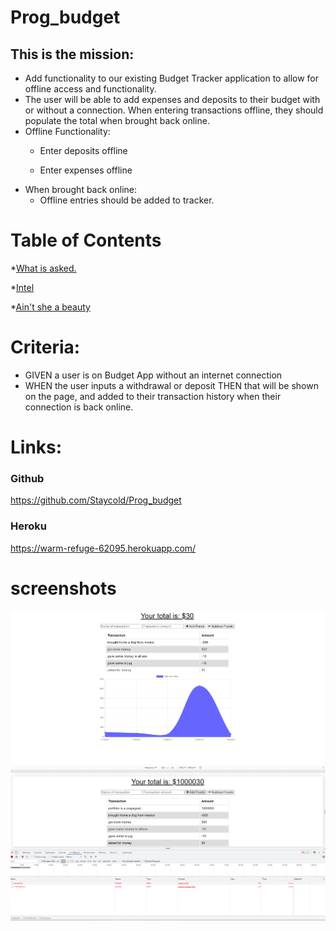 # Prog_budget

<h2> This is the mission: </h2>

<ul>

<li>Add functionality to our existing Budget Tracker application to allow for offline access and functionality.</li>

<li>The user will be able to add expenses and deposits to their budget with or without a connection. When entering transactions offline, they should populate the total when brought back online.</li>

<li>Offline Functionality:

  * Enter deposits offline

  * Enter expenses offline</li>

<li>When brought back online:

  * Offline entries should be added to tracker.</li>

  </ul>

# Table of Contents



*[What is asked.](#criteria)


*[Intel](#links)


*[Ain't she a beauty](#screenshots)




# Criteria: 
<ul>

<li>GIVEN a user is on Budget App without an internet connection</li>
<li>WHEN the user inputs a withdrawal or deposit
THEN that will be shown on the page, and added to their transaction history when their connection is back online.</li>

</ul>

# Links:


<h3>Github</h3>
<a href="https://github.com/Staycold/Prog_budget" target="_blank">https://github.com/Staycold/Prog_budget</a>

<h3>Heroku</h3>
<a href="https://warm-refuge-62095.herokuapp.com/" target="_blank">https://warm-refuge-62095.herokuapp.com/ </a>

 

# screenshots

<img src='./screens/onlineBudget.png'/>
<img src='./screens/offlineBudget.png'/>